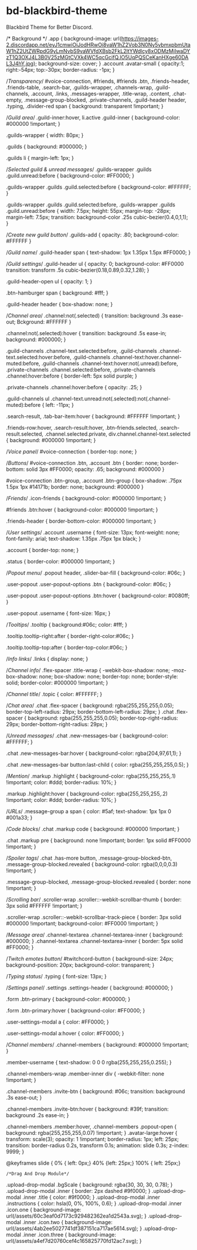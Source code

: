 # bd-blackbird-theme
Blackbird Theme for Better Discord.

/* Background */
.app {
    background-image: url(https://images-2.discordapp.net/eyJ1cmwiOiJodHRwOi8vaW1hZ2Vob3N0Ny5vbmxpbmUtaW1hZ2UtZWRpdG9yLmNvbS9vaWVfdXBsb2FkL2ltYWdlcy8xODMzMjIwaDYzT1Q3OXJ4L3B0V25zMGtCVXk4WC5qcGcifQ.IO5UqPQSCeKanHXge60DAL3J4hY.jpg);
    background-size: cover;
}
.account .avatar-small {
    opacity:1;
    right:-54px;
    top:-30px;
    border-radius: -1px;
}

/*Transparency*/
#voice-connection,
#friends,
#friends .btn,
.friends-header,
.friends-table,
.search-bar,
.guilds-wrapper,
.channels-wrap,
.guild-channels,
.account,
.links,
.messages-wrapper,
.title-wrap,
.content,
.chat-empty,
.message-group-blocked,
.private-channels,
.guild-header header,
.typing,
.divider-red span {
    background: transparent !important;
}

/*Guild area*/
.guild-inner:hover,
li.active .guild-inner {
    background-color: #000000 !important;
}

.guilds-wrapper {
    width: 80px;
}

.guilds {
    background: #000000;
}

.guilds li {
    margin-left: 1px;
}

/*Selected guild & unread messages*/
.guilds-wrapper .guilds .guild.unread:before {
    background-color: #FF0000;
}

.guilds-wrapper .guilds .guild.selected:before {
    background-color: #FFFFFF;
}

.guilds-wrapper .guilds .guild.selected:before,
.guilds-wrapper .guilds .guild.unread:before {
    width: 7.5px;
    height: 55px;
    margin-top: -28px;
    margin-left: 7.5px;
    transition: background-color .25s cubic-bezier(0.4,0,1,1);
}

/*Create new guild button*/
.guilds-add {
    opacity: .80;
    background-color: #FFFFFF
}

/*Guild name*/
.guild-header span {
    text-shadow: 1px 1.35px 1.5px #FF0000;
}

/*Guild settings*/
.guild-header ul {
    opacity: 0;
    background-color: #FF0000
    transition: transform .5s cubic-bezier(0.18,0.89,0.32,1.28);
}

.guild-header-open ul {
    opacity: 1;
}

.btn-hamburger span {
    background: #fff;
}

.guild-header header {
    box-shadow: none;
}

/*Channel area*/
.channel:not(.selected) {
    transition: background .3s ease-out;
    Bckground: #FFFFFF
}

.channel:not(.selected):hover {
    transition: background .5s ease-in;
    background: #000000;
}

.guild-channels .channel-text.selected:before,
.guild-channels .channel-text.selected:hover:before,
.guild-channels .channel-text:hover.channel-muted:before,
.guild-channels .channel-text:hover:not(.unread):before,
.private-channels .channel.selected:before,
.private-channels .channel:hover:before {
    border-left: 5px solid purple;
}

.private-channels .channel:hover:before {
    opacity: .25;
}

.guild-channels ul .channel-text.unread:not(.selected):not(.channel-muted):before {
    left: -11px;
}

.search-result,
.tab-bar-item:hover {
    background: #FFFFFF !important;
}

.friends-row:hover,
.search-result:hover,
.btn-friends.selected,
.search-result.selected,
.channel.selected.private,
div.channel.channel-text.selected {
    background: #000000 !important;
}

/*Voice panel*/
#voice-connection {
    border-top: none;
}

/*Buttons*/
#voice-connection .btn,
.account .btn {
    border: none;
    border-bottom: solid 3px #FF0000;
    opacity: .65;
    background: #000000
}

#voice-connection .btn-group,
.account .btn-group {
    box-shadow: .75px 1.5px 1px #14171b;
    border: none;
    background: #000000
}

/*Friends*/
.icon-friends {
	background-color: #000000 !important;
}

#friends .btn:hover {
	background-color: #000000 !important;
}

.friends-header {
	border-bottom-color: #000000 !important;
}

/*User settings*/
.account .username {
    font-size: 13px;
    font-weight: none;
    font-family: arial;
    text-shadow: 1.35px .75px 1px black;
}

.account {
    border-top: none;
}

.status {
    border-color: #000000 !important;
}

/*Popout menu*/
.popout header,
.slider-bar-fill {
    background-color: #06c;
}

.user-popout .user-popout-options .btn {
    background-color: #06c;
}

.user-popout .user-popout-options .btn:hover {
    background-color: #0080ff;
}

.user-popout .username {
    font-size: 16px;
}

/*Tooltips*/
.tooltip {
    background:#06c;
    color: #fff;
}

.tooltip.tooltip-right:after {
    border-right-color:#06c;
}

.tooltip.tooltip-top:after {
    border-top-color:#06c;
}

/*Info links*/
.links {
    display: none;
}

/*Channel info*/
.flex-spacer .title-wrap {
    -webkit-box-shadow: none;
    -moz-box-shadow: none;
    box-shadow: none;
    border-top: none;
    border-style: solid;
    border-color: #000000 !important;
}

/*Channel title*/
.topic {
    color: #FFFFFF;
}

/*Chat area*/
.chat .flex-spacer {
    background: rgba(255,255,255,0.05);
    border-top-left-radius: 29px;
    border-bottom-left-radius: 29px;
}
.chat .flex-spacer {
    background: rgba(255,255,255,0.05);
    border-top-right-radius: 29px;
    border-bottom-right-radius: 29px;
}

/*Unread messages*/
.chat .new-messages-bar {
    background-color: #FFFFFF;
}

.chat .new-messages-bar:hover {
    background-color: rgba(204,97,61,1);
}

.chat .new-messages-bar button:last-child {
    color: rgba(255,255,255,0.5);
}

/*Mention*/
.markup .highlight {
    background-color: rgba(255,255,255,.1) !important;
    color: #ddd;
    border-radius: 10%;
}

.markup .highlight:hover {
    background-color: rgba(255,255,255,.2) !important;
    color: #ddd;
    border-radius: 10%;
}

/*URLs*/
.message-group a span {
    color: #5af;
    text-shadow: 1px 1px 0 #001a33;
}

/*Code blocks*/
.chat .markup code {
    background: #000000 !important;
}

.chat .markup pre {
    background: none !important;
    border: 1px solid #FF0000 !important;
}

/*Spoiler tags*/
.chat .has-more button,
.message-group-blocked-btn,
.message-group-blocked.revealed {
    background-color: rgba(0,0,0,0.3) !important;
}

.message-group-blocked,
.message-group-blocked.revealed {
    border: none !important;
}

/*Scrolling bar*/
.scroller-wrap .scroller::-webkit-scrollbar-thumb {
    border: 3px solid #FFFFFF !important;
}

.scroller-wrap .scroller::-webkit-scrollbar-track-piece {
    border: 3px solid #000000 !important;
    background-color: #FF0000 !important;
}

/*Message area*/
.channel-textarea .channel-textarea-inner {
    background: #000000;
}
.channel-textarea .channel-textarea-inner {
    border: 5px solid #FF0000;
}

/*Twitch emotes button*/
#twitchcord-button {
    background-size: 24px;
    background-position: 20px;
    background-color: transparent;
}

/*Typing status*/
.typing {
    font-size: 13px;
}

/*Settings panel*/
.settings .settings-header {
    background: #000000;
}

.form .btn-primary {
    background-color: #000000;
}

.form .btn-primary:hover {
    background-color: #FF0000;
}

.user-settings-modal a {
    color: #FF0000;
}

.user-settings-modal a:hover {
    color: #FF0000;
}

/*Channel members*/
.channel-members {
    background: #000000 !important;
}

.member-username {
    text-shadow: 0 0 0 rgba(255,255,255,0.255);
}

.channel-members-wrap .member-inner div {
    -webkit-filter: none !important;
}

.channel-members .invite-btn {
    background: #06c;
    transition: background .3s ease-out;
}

.channel-members .invite-btn:hover {
    background: #39f;
    transition: background .2s ease-in;
}

.channel-members .member:hover,
.channel-members .popout-open {
    background: rgba(255,255,255,0.07) !important;
}
.avatar-large:hover {
    transform: scale(3);
    opacity: 1 !important;
    border-radius: 1px;
    left: 25px;
    transition: border-radius 0.2s, transform 0.1s;
    animation: slide 0.3s;
    z-index: 9999;
}

@keyframes slide {
    0% { left: 0px;}
    40% {left: 25px;}
    100% { left: 25px;}

    /*Drag And Drop Module*/
.upload-drop-modal .bgScale {
    background: rgba(30, 30, 30, 0.78);
}
.upload-drop-modal .inner {
    border: 2px dashed #9f0000;
}
.upload-drop-modal .inner .title {
    color: #9f0000;
}
.upload-drop-modal .inner .instructions {
    color: hsla(0, 0%, 100%, 0.6);
}
.upload-drop-modal .inner .icon.one {
    background-image: url(/assets/60c3eaf0d7173c929482362ea1d2543a.svg);
}
.upload-drop-modal .inner .icon.two {
    background-image: url(/assets/4ab2ee5027741df387151ca717ae5614.svg);
}
.upload-drop-modal .inner .icon.three {
    background-image: url(/assets/a4ef7d20760cef4c165825770fd12ac7.svg);
}
    
